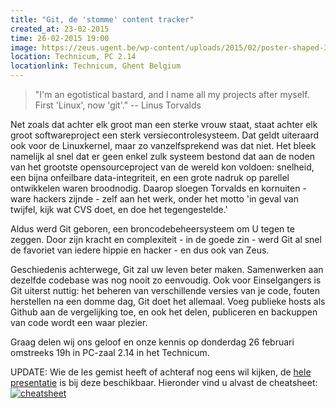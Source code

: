 ```yaml
---
title: "Git, de 'stomme' content tracker"
created_at: 23-02-2015
time: 26-02-2015 19:00
image: https://zeus.ugent.be/wp-content/uploads/2015/02/poster-shaped-300x212.png
location: Technicum, PC 2.14
locationlink: Technicum, Ghent Belgium
---
```


> "I'm an egotistical bastard, and I name all my projects after myself. First 'Linux', now 'git'." -- Linus Torvalds

Net zoals dat achter elk groot man een sterke vrouw staat, staat achter elk groot softwareproject een sterk versiecontrolesysteem. Dat geldt uiteraard ook voor de Linuxkernel, maar zo vanzelfsprekend was dat niet. Het bleek namelijk al snel dat er geen enkel zulk systeem bestond dat aan de noden van het grootste opensourceproject van de wereld kon voldoen: snelheid, een bijna onfeilbare data-integriteit, en een grote nadruk op parellel ontwikkelen waren broodnodig. Daarop sloegen Torvalds en kornuiten - ware hackers zijnde - zelf aan het werk, onder het motto 'in geval van twijfel, kijk wat CVS doet, en doe het tegengestelde.'

Aldus werd Git geboren, een broncodebeheersysteem om U tegen te zeggen. Door zijn kracht en complexiteit - in de goede zin - werd Git al snel de favoriet van iedere hippie en hacker - en dus ook van Zeus.

Geschiedenis achterwege, Git zal uw leven beter maken. Samenwerken aan dezelfde codebase was nog nooit zo eenvoudig. Ook voor Einselgangers is Git uiterst nuttig: het beheren van verschillende versies van je code, fouten herstellen na een domme dag, Git doet het allemaal. Voeg publieke hosts als Github aan de vergelijking toe, en ook het delen, publiceren en backuppen van code wordt een waar plezier.

Graag delen wij ons geloof en onze kennis op donderdag 26 februari omstreeks 19h in PC-zaal 2.14 in het Technicum.

UPDATE: Wie de les gemist heeft of achteraf nog eens wil kijken, de [hele presentatie](https://zeus.ugent.be/wp-content/uploads/2015/02/presentation.zip) is bij deze beschikbaar. Hieronder vind u alvast de cheatsheet: [![cheatsheet](https://zeus.ugent.be/wp-content/uploads/2015/02/cheatsheet-300x212.png)](https://zeus.ugent.be/wp-content/uploads/2015/02/cheatsheet.png)

